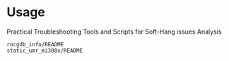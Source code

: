 # Usage
Practical Troubleshooting Tools and Scripts for Soft-Hang issues Analysis
```
rocgdb_info/README
static_umr_mi308x/README
```
